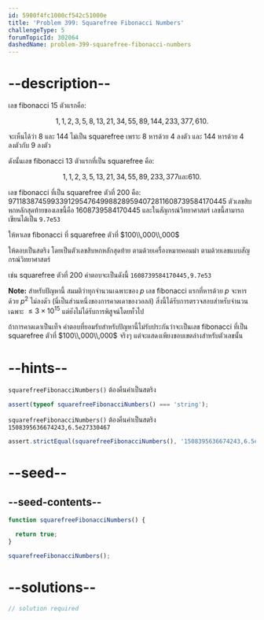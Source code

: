 ```yaml
---
id: 5900f4fc1000cf542c51000e
title: 'Problem 399: Squarefree Fibonacci Numbers'
challengeType: 5
forumTopicId: 302064
dashedName: problem-399-squarefree-fibonacci-numbers
---
```


# --description--

เลข fibonacci 15 ตัวแรกคือ:

$$1,1,2,3,5,8,13,21,34,55,89,144,233,377,610.$$

จะเห็นได้ว่า 8 และ 144 ไม่เป็น squarefree เพราะ 8 หารด้วย 4 ลงตัว และ 144 หารด้วย 4 ลงตัวกับ 9 ลงตัว

ดังนั้นเลข fibonacci 13 ตัวแรกที่เป็น squarefree คือ:

$$1,1,2,3,5,13,21,34,55,89,233,377 \text{และ} 610.$$

เลข fibonacci ที่เป็น squarefree ตัวที่ $200$ คือ: 971183874599339129547649988289594072811608739584170445 ตัวเลขสิบหกหลักสุดท้ายของเลขนี้คือ 1608739584170445 และในสัญกรณ์วิทยาศาสตร์ เลขนี้สามารถเขียนได้เป็น `9.7e53`

ให้หาเลข fibonacci ที่ squarefree ตัวที่ $100\\,000\\,000$ 

ให้ตอบเป็นสตริง โดยเป็นตัวเลขสิบหกหลักสุดท้าย ตามด้วยเครื่องหมายคอมม่า ตามด้วยเลขแบบสัญกรณ์วิทยาศาสตร์ 

เช่น squarefree ตัวที่ $200$ คำตอบจะเป็นดังนี้ `1608739584170445,9.7e53`

**Note:** สำหรับปัญหานี้ สมมติว่าทุกจำนวนเฉพาะของ $p$ เลข fibonacci แรกที่หารด้วย $p$ จะหารด้วย $p^2$ ไม่ลงตัว (นี่เป็นส่วนหนึ่งของการคาดเดาของวอลล์) สิ่งนี้ได้รับการตรวจสอบสำหรับจำนวนเฉพาะ $≤ 3 \times {10}^{15}$ แต่ยังไม่ได้รับการพิสูจน์โดยทั่วไป

ถ้าการคาดเดาเป็นเท็จ คำตอบที่ยอมรับสำหรับปัญหานี้ไม่รับประกันว่าจะเป็นเลข fibonacci ที่เป็น squarefree ตัวที่ $100\\,000\\,000$ จริงๆ แต่จะแสดงเพียงขอบเขตล่างสำหรับตัวเลขนั้น

# --hints--

`squarefreeFibonacciNumbers()` ต้องคืนค่าเป็นสตริง

```js
assert(typeof squarefreeFibonacciNumbers() === 'string');
```

`squarefreeFibonacciNumbers()` ต้องคืนค่าเป็นสตริง `1508395636674243,6.5e27330467`

```js
assert.strictEqual(squarefreeFibonacciNumbers(), '1508395636674243,6.5e27330467');
```

# --seed--

## --seed-contents--

```js
function squarefreeFibonacciNumbers() {

  return true;
}

squarefreeFibonacciNumbers();
```

# --solutions--

```js
// solution required
```
